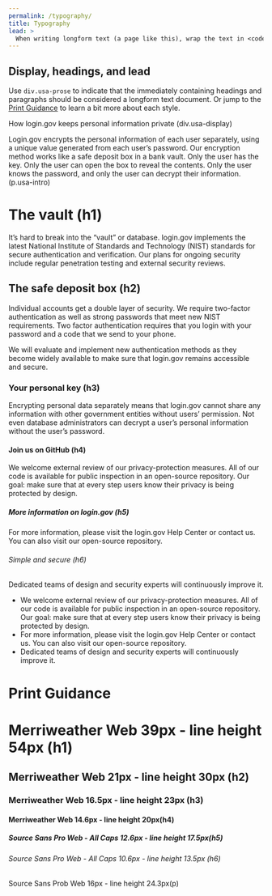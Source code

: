 ```yaml
---
permalink: /typography/
title: Typography
lead: >
  When writing longform text (a page like this), wrap the text in <code class="text-no-wrap">div.usa-prose</code> to activate these styles.
---
```


## Display, headings, and lead

Use <code class="text-no-wrap">div.usa-prose</code> to indicate that the immediately containing headings and paragraphs should be considered a longform text document. Or jump to the [Print Guidance](#print-guidance) to learn a bit more about each style.

<div class="border-base-light border-left-1 padding-3 usa-prose">
  <div class="usa-display">How login.gov keeps personal information private <span class="text-no-wrap text-secondary">(div.usa-display)</span></div>

  <p class="usa-intro">Login.gov encrypts the personal information of each user separately, using a unique value generated from each user’s password. Our encryption method works like a safe deposit box in a bank vault. Only the user has the key. Only the user can open the box to reveal the contents. Only the user knows the password, and only the user can decrypt their information. <span class="text-no-wrap text-secondary">(p.usa-intro)</span></p>

  <h1>The vault <span class="text-no-wrap text-secondary">(h1)</span></h1>

  <p>It’s hard to break into the “vault” or database. login.gov implements the latest National Institute of Standards and Technology (NIST) standards for secure authentication and verification. Our plans for ongoing security include regular penetration testing and external security reviews.</p>

  <h2>The safe deposit box <span class="text-no-wrap text-secondary">(h2)</span></h2>

  <p>Individual accounts get a double layer of security. We require two-factor authentication as well as strong passwords that meet new NIST requirements. Two factor authentication requires that you login with your password and a code that we send to your phone.</p>

  <p>We will evaluate and implement new authentication methods as they become widely available to make sure that login.gov remains accessible and secure.</p>

  <h3>Your personal key <span class="text-no-wrap text-secondary">(h3)</span></h3>

  <p>Encrypting personal data separately means that login.gov cannot share any information with other government entities without users’ permission. Not even database administrators can decrypt a user’s personal information without the user’s password.</p>

  <h4>Join us on GitHub <span class="text-no-wrap text-secondary">(h4)</span></h4>

  <p>We welcome external review of our privacy-protection measures. All of our code is available for public inspection in an open-source repository. Our goal: make sure that at every step users know their privacy is being protected by design.</p>

  <h5>More information on login.gov <span class="text-no-wrap text-secondary">(h5)</span></h5>

  <p>For more information, please visit the login.gov Help Center or contact us. You can also visit our open-source repository.</p>

  <h6>Simple and secure <span class="text-no-wrap text-secondary">(h6)</span></h6>

  <p>Dedicated teams of design and security experts will continuously improve it.</p>

  <ul>
    <li>We welcome external review of our privacy-protection measures. All of our code is available for public inspection in an open-source repository. Our goal: make sure that at every step users know their privacy is being protected by design.</li>
    <li>For more information, please visit the login.gov Help Center or contact us. You can also visit our open-source repository.</li>
    <li>Dedicated teams of design and security experts will continuously improve it.</li>
  </ul>
</div>

# Print Guidance

# Merriweather Web 39px - line height 54px <span class="text-no-wrap text-secondary">(h1)</span>
## Merriweather Web 21px - line height 30px <span class="text-no-wrap text-secondary">(h2)</span>
### Merriweather Web 16.5px - line height 23px <span class="text-no-wrap text-secondary">(h3)</span>
#### Merriweather Web 14.6px - line height 20px<span class="text-no-wrap text-secondary">(h4)</span>
##### Source Sans Pro Web - All Caps 12.6px - line height 17.5px<span class="text-no-wrap text-secondary">(h5)</span>
<h6>Source Sans Pro Web - All Caps 10.6px - line height 13.5px <span class="text-no-wrap text-secondary">(h6)</span></h6>

Source Sans Prob Web 16px - line height 24.3px<span class="text-no-wrap text-secondary">(p)</span>

